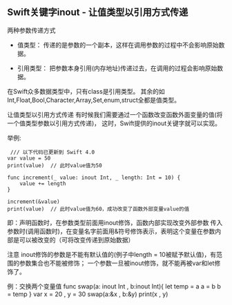 ## Swift关键字inout - 让值类型以引用方式传递
两种参数传递方式
* 值类型：
传递的是参数的一个副本，这样在调用参数的过程中不会影响原始数据。

* 引用类型：
把参数本身引用(内存地址)传递过去，在调用的过程会影响原始数据。

在Swift众多数据类型中，只有class是引用类型。
其余的如Int,Float,Bool,Character,Array,Set,enum,struct全都是值类型。

让值类型以引用方式传递
有时候我们需要通过一个函数改变函数外面变量的值(将一个值类型参数以引用方式传递)，
这时，Swift提供的inout关键字就可以实现。

举例:

     /// 以下代码已更新到 Swift 4.0
    var value = 50
    print(value)  // 此时value值为50
    
    func increment(_ value: inout Int, _ length: Int = 10) {
        value += length
    }
    
    increment(&value)
    print(value)  // 此时value值为60，成功改变了函数外部变量value的值


即：声明函数时，在参数类型前面用inout修饰，函数内部实现改变外部参数
传入参数时(调用函数时)，在变量名字前面用&符号修饰表示，表明这个变量在参数内部是可以被改变的（可将改变传递到原始数据）

注意
inout修饰的参数是不能有默认值的(例子中length = 10被赋予默认值)，有范围的参数集合也不能被修饰；
一个参数一旦被inout修饰，就不能再被var和let修饰了。

例：交换两个变量值
    func swap(a: inout Int , b:inout Int){
    let temp = a
    a = b
    b = temp
   }
   var x = 20 , y = 30
   swap(a:&x , b:&y)
   print(x , y)